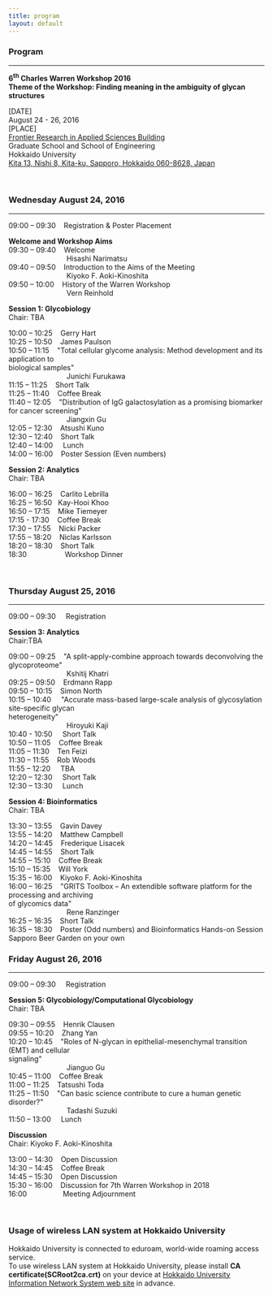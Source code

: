 ```yaml
---
title: program
layout: default
---
```

<!-- MAIN CONTENT -->
<div id="main_content_wrap" class="outer">
  <section id="main_content" class="inner">
<h3>Program</h3>
<hr>
<p><strong>6<sup>th</sup> Charles Warren Workshop 2016<br>
Theme of the Workshop: Finding meaning in the ambiguity of glycan structures</strong></p>
<p>[DATE]<br>
August 24 - 26, 2016<br>
[PLACE]<br>
<a href="http://www.oia.hokudai.ac.jp/maps/?p=sapporo">Frontier Research in Applied Sciences Building</a><br>
Graduate School and School of Engineering<br>
Hokkaido University<br>
<a href="https://goo.gl/maps/JtP1MdrwH5U2">Kita 13, Nishi 8, Kita-ku, Sapporo, Hokkaido 060-8628, Japan</a></p>
<br>

<h3>Wednesday August 24, 2016</h3>
<hr>
<p>09:00 – 09:30&nbsp;&nbsp;&nbsp; Registration &amp; Poster Placement<br>
<p><strong>Welcome and Workshop Aims</strong><br>
09:30 – 09:40&nbsp;&nbsp;&nbsp; Welcome<br>
&nbsp;&nbsp;&nbsp;&nbsp;&nbsp;&nbsp;&nbsp;&nbsp;&nbsp;&nbsp;&nbsp;&nbsp;&nbsp;&nbsp;&nbsp;&nbsp;&nbsp;&nbsp;&nbsp;&nbsp;&nbsp;&nbsp;&nbsp;&nbsp;&nbsp;&nbsp;&nbsp;&nbsp;&nbsp;Hisashi Narimatsu<br>
09:40 – 09:50&nbsp;&nbsp;&nbsp;&nbsp;Introduction to the Aims of the Meeting<br>
&nbsp;&nbsp;&nbsp;&nbsp;&nbsp;&nbsp;&nbsp;&nbsp;&nbsp;&nbsp;&nbsp;&nbsp;&nbsp;&nbsp;&nbsp;&nbsp;&nbsp;&nbsp;&nbsp;&nbsp;&nbsp;&nbsp;&nbsp;&nbsp;&nbsp;&nbsp;&nbsp;&nbsp;&nbsp;Kiyoko F. Aoki-Kinoshita<br>
09:50 – 10:00&nbsp;&nbsp;&nbsp;&nbsp;History of the Warren Workshop<br>
&nbsp;&nbsp;&nbsp;&nbsp;&nbsp;&nbsp;&nbsp;&nbsp;&nbsp;&nbsp;&nbsp;&nbsp;&nbsp;&nbsp;&nbsp;&nbsp;&nbsp;&nbsp;&nbsp;&nbsp;&nbsp;&nbsp;&nbsp;&nbsp;&nbsp;&nbsp;&nbsp;&nbsp;&nbsp;Vern Reinhold
</p>

<p><strong>Session 1: Glycobiology</strong><br>
Chair: TBA</p>
<p>10:00 – 10:25&nbsp;&nbsp;&nbsp;&nbsp;Gerry Hart<br>
<!--&nbsp;&nbsp;&nbsp;&nbsp;&nbsp;&nbsp;&nbsp;&nbsp;&nbsp;&nbsp;&nbsp;&nbsp;&nbsp;&nbsp;&nbsp;&nbsp;&nbsp;&nbsp;&nbsp;&nbsp;&nbsp;&nbsp;&nbsp;&nbsp;&nbsp;&nbsp;&nbsp;&nbsp;&nbsp;Gerry Hart<br>-->
10:25 – 10:50&nbsp;&nbsp;&nbsp;&nbsp;James Paulson<br>
<!--&nbsp;&nbsp;&nbsp;&nbsp;&nbsp;&nbsp;&nbsp;&nbsp;&nbsp;&nbsp;&nbsp;&nbsp;&nbsp;&nbsp;&nbsp;&nbsp;&nbsp;&nbsp;&nbsp;&nbsp;&nbsp;&nbsp;&nbsp;&nbsp;&nbsp;&nbsp;&nbsp;&nbsp;&nbsp;James Paulson<br>-->
10:50 – 11:15&nbsp;&nbsp;&nbsp;&nbsp;"Total cellular glycome analysis: Method development and its application to<br>
biological samples"<br>
&nbsp;&nbsp;&nbsp;&nbsp;&nbsp;&nbsp;&nbsp;&nbsp;&nbsp;&nbsp;&nbsp;&nbsp;&nbsp;&nbsp;&nbsp;&nbsp;&nbsp;&nbsp;&nbsp;&nbsp;&nbsp;&nbsp;&nbsp;&nbsp;&nbsp;&nbsp;&nbsp;&nbsp;&nbsp;Junichi Furukawa<br>
11:15 – 11:25&nbsp;&nbsp;&nbsp;&nbsp;Short Talk<br>
11:25 – 11:40&nbsp;&nbsp;&nbsp;&nbsp;Coffee Break<br>
11:40 – 12:05&nbsp;&nbsp;&nbsp;&nbsp;"Distribution of IgG galactosylation as a promising biomarker for cancer screening"<br>
&nbsp;&nbsp;&nbsp;&nbsp;&nbsp;&nbsp;&nbsp;&nbsp;&nbsp;&nbsp;&nbsp;&nbsp;&nbsp;&nbsp;&nbsp;&nbsp;&nbsp;&nbsp;&nbsp;&nbsp;&nbsp;&nbsp;&nbsp;&nbsp;&nbsp;&nbsp;&nbsp;&nbsp;&nbsp;Jiangxin Gu<br>
12:05 – 12:30&nbsp;&nbsp;&nbsp;&nbsp;Atsushi Kuno<br>
<!--&nbsp;&nbsp;&nbsp;&nbsp;&nbsp;&nbsp;&nbsp;&nbsp;&nbsp;&nbsp;&nbsp;&nbsp;&nbsp;&nbsp;&nbsp;&nbsp;&nbsp;&nbsp;&nbsp;&nbsp;&nbsp;&nbsp;&nbsp;&nbsp;&nbsp;&nbsp;&nbsp;&nbsp;&nbsp;Atsushi Kuno<br>-->
12:30 – 12:40&nbsp;&nbsp;&nbsp;&nbsp;Short Talk<br>
12:40 – 14:00 &nbsp;&nbsp;&nbsp;&nbsp;Lunch<br>
14:00 – 16:00&nbsp;&nbsp;&nbsp;&nbsp;Poster Session (Even numbers)
</p>
<p><strong>Session 2: Analytics</strong><br>
Chair: TBA</p>
<p>16:00 – 16:25&nbsp;&nbsp;&nbsp;&nbsp;Carlito Lebrilla<br>
<!--&nbsp;&nbsp;&nbsp;&nbsp;&nbsp;&nbsp;&nbsp;&nbsp;&nbsp;&nbsp;&nbsp;&nbsp;&nbsp;&nbsp;&nbsp;&nbsp;&nbsp;&nbsp;&nbsp;&nbsp;&nbsp;&nbsp;&nbsp;&nbsp;&nbsp;&nbsp;&nbsp;&nbsp;&nbsp;Carlito Lebrilla<br>-->
16:25 – 16:50&nbsp;&nbsp;&nbsp;Kay-Hooi Khoo<br>
<!--&nbsp;&nbsp;&nbsp;&nbsp;&nbsp;&nbsp;&nbsp;&nbsp;&nbsp;&nbsp;&nbsp;&nbsp;&nbsp;&nbsp;&nbsp;&nbsp;&nbsp;&nbsp;&nbsp;&nbsp;&nbsp;&nbsp;&nbsp;&nbsp;&nbsp;&nbsp;&nbsp;&nbsp;&nbsp;Kay-Hooi Khoo<br>-->
16:50 – 17:15&nbsp;&nbsp;&nbsp;&nbsp;Mike Tiemeyer<br>
<!--&nbsp;&nbsp;&nbsp;&nbsp;&nbsp;&nbsp;&nbsp;&nbsp;&nbsp;&nbsp;&nbsp;&nbsp;&nbsp;&nbsp;&nbsp;&nbsp;&nbsp;&nbsp;&nbsp;&nbsp;&nbsp;&nbsp;&nbsp;&nbsp;&nbsp;&nbsp;&nbsp;&nbsp;&nbsp;Mike Tiemeyer<br>-->
17:15 - 17:30&nbsp;&nbsp;&nbsp;&nbsp;Coffee Break<br>
17:30 – 17:55&nbsp;&nbsp;&nbsp;&nbsp;Nicki Packer<br>
<!--&nbsp;&nbsp;&nbsp;&nbsp;&nbsp;&nbsp;&nbsp;&nbsp;&nbsp;&nbsp;&nbsp;&nbsp;&nbsp;&nbsp;&nbsp;&nbsp;&nbsp;&nbsp;&nbsp;&nbsp;&nbsp;&nbsp;&nbsp;&nbsp;&nbsp;&nbsp;&nbsp;&nbsp;&nbsp;Nicki Packer<br>-->
17:55 – 18:20&nbsp;&nbsp;&nbsp;&nbsp;Niclas Karlsson<br>
<!--&nbsp;&nbsp;&nbsp;&nbsp;&nbsp;&nbsp;&nbsp;&nbsp;&nbsp;&nbsp;&nbsp;&nbsp;&nbsp;&nbsp;&nbsp;&nbsp;&nbsp;&nbsp;&nbsp;&nbsp;&nbsp;&nbsp;&nbsp;&nbsp;&nbsp;&nbsp;&nbsp;&nbsp;&nbsp;Niclas Karlsson<br>-->
18:20 – 18:30&nbsp;&nbsp;&nbsp;&nbsp;Short Talk<br>
18:30&nbsp;&nbsp;&nbsp;&nbsp;&nbsp;&nbsp;&nbsp;&nbsp;&nbsp;&nbsp;&nbsp;&nbsp;&nbsp;&nbsp;&nbsp;&nbsp;&nbsp;&nbsp;&nbsp;Workshop Dinner</p>
<br>
<h3>Thursday August 25, 2016</h3>
<hr>
<p>09:00 – 09:30&nbsp;&nbsp;&nbsp; &nbsp;Registration</p>
<p><strong>Session 3: Analytics</strong><br>
Chair:TBA</p>
<p>09:00 – 09:25&nbsp;&nbsp;&nbsp;&nbsp;"A split-apply-combine approach towards deconvolving the glycoproteome"<br>
&nbsp;&nbsp;&nbsp;&nbsp;&nbsp;&nbsp;&nbsp;&nbsp;&nbsp;&nbsp;&nbsp;&nbsp;&nbsp;&nbsp;&nbsp;&nbsp;&nbsp;&nbsp;&nbsp;&nbsp;&nbsp;&nbsp;&nbsp;&nbsp;&nbsp;&nbsp;&nbsp;&nbsp;&nbsp;Kshitij Khatri<br>
09:25 – 09:50&nbsp;&nbsp;&nbsp;&nbsp;Erdmann Rapp<br>
<!--&nbsp;&nbsp;&nbsp;&nbsp;&nbsp;&nbsp;&nbsp;&nbsp;&nbsp;&nbsp;&nbsp;&nbsp;&nbsp;&nbsp;&nbsp;&nbsp;&nbsp;&nbsp;&nbsp;&nbsp;&nbsp;&nbsp;&nbsp;&nbsp;&nbsp;&nbsp;&nbsp;&nbsp;&nbsp;Erdmann Rapp<br>-->
09:50 – 10:15&nbsp;&nbsp;&nbsp;&nbsp;Simon North<br>
<!--&nbsp;&nbsp;&nbsp;&nbsp;&nbsp;&nbsp;&nbsp;&nbsp;&nbsp;&nbsp;&nbsp;&nbsp;&nbsp;&nbsp;&nbsp;&nbsp;&nbsp;&nbsp;&nbsp;&nbsp;&nbsp;&nbsp;&nbsp;&nbsp;&nbsp;&nbsp;&nbsp;&nbsp;&nbsp;Simon North<br>-->
10:15 – 10:40&nbsp;&nbsp;&nbsp;&nbsp; "Accurate mass-based large-scale analysis of glycosylation site-specific glycan<br> heterogeneity"<br>
&nbsp;&nbsp;&nbsp;&nbsp;&nbsp;&nbsp;&nbsp;&nbsp;&nbsp;&nbsp;&nbsp;&nbsp;&nbsp;&nbsp;&nbsp;&nbsp;&nbsp;&nbsp;&nbsp;&nbsp;&nbsp;&nbsp;&nbsp;&nbsp;&nbsp;&nbsp;&nbsp;&nbsp;&nbsp;Hiroyuki Kaji<br>
10:40 - 10:50&nbsp;&nbsp;&nbsp;&nbsp;&nbsp;Short Talk<br>
<!--&nbsp;&nbsp;&nbsp;&nbsp;&nbsp;&nbsp;&nbsp;&nbsp;&nbsp;&nbsp;&nbsp;&nbsp;&nbsp;&nbsp;&nbsp;&nbsp;&nbsp;&nbsp;&nbsp;&nbsp;&nbsp;&nbsp;&nbsp;&nbsp;&nbsp;&nbsp;&nbsp;&nbsp;&nbsp;<br>-->
10:50 – 11:05&nbsp;&nbsp;&nbsp;&nbsp;Coffee Break<br>
11:05 – 11:30&nbsp;&nbsp;&nbsp;&nbsp;Ten Feizi<br>
<!--&nbsp;&nbsp;&nbsp;&nbsp;&nbsp;&nbsp;&nbsp;&nbsp;&nbsp;&nbsp;&nbsp;&nbsp;&nbsp;&nbsp;&nbsp;&nbsp;&nbsp;&nbsp;&nbsp;&nbsp;&nbsp;&nbsp;&nbsp;&nbsp;&nbsp;&nbsp;&nbsp;&nbsp;&nbsp;Ten Feizi<br>-->
11:30 – 11:55&nbsp;&nbsp;&nbsp;&nbsp;Rob Woods<br>
<!--&nbsp;&nbsp;&nbsp;&nbsp;&nbsp;&nbsp;&nbsp;&nbsp;&nbsp;&nbsp;&nbsp;&nbsp;&nbsp;&nbsp;&nbsp;&nbsp;&nbsp;&nbsp;&nbsp;&nbsp;&nbsp;&nbsp;&nbsp;&nbsp;&nbsp;&nbsp;&nbsp;&nbsp;&nbsp;Rob Woods<br>-->
11:55 – 12:20 &nbsp;&nbsp;&nbsp;&nbsp;TBA<br>
<!--&nbsp;&nbsp;&nbsp;&nbsp;&nbsp;&nbsp;&nbsp;&nbsp;&nbsp;&nbsp;&nbsp;&nbsp;&nbsp;&nbsp;&nbsp;&nbsp;&nbsp;&nbsp;&nbsp;&nbsp;&nbsp;&nbsp;&nbsp;&nbsp;&nbsp;&nbsp;&nbsp;&nbsp;&nbsp;<br>-->
12:20 – 12:30 &nbsp;&nbsp;&nbsp;&nbsp;Short Talk<br>
<!--&nbsp;&nbsp;&nbsp;&nbsp;&nbsp;&nbsp;&nbsp;&nbsp;&nbsp;&nbsp;&nbsp;&nbsp;&nbsp;&nbsp;&nbsp;&nbsp;&nbsp;&nbsp;&nbsp;&nbsp;&nbsp;&nbsp;&nbsp;&nbsp;&nbsp;&nbsp;&nbsp;&nbsp;&nbsp;<br>-->
12:30 – 13:30 &nbsp;&nbsp;&nbsp;&nbsp;Lunch</p>

<p><strong>Session 4: Bioinformatics</strong><br>
Chair: TBA</p>
<p>13:30 – 13:55&nbsp;&nbsp;&nbsp;&nbsp;Gavin Davey<br>
<!--&nbsp;&nbsp;&nbsp;&nbsp;&nbsp;&nbsp;&nbsp;&nbsp;&nbsp;&nbsp;&nbsp;&nbsp;&nbsp;&nbsp;&nbsp;&nbsp;&nbsp;&nbsp;&nbsp;&nbsp;&nbsp;&nbsp;&nbsp;&nbsp;&nbsp;&nbsp;&nbsp;&nbsp;&nbsp;Gavin Davey<br>-->
13:55 – 14:20&nbsp;&nbsp;&nbsp;&nbsp;Matthew Campbell<br>
<!--&nbsp;&nbsp;&nbsp;&nbsp;&nbsp;&nbsp;&nbsp;&nbsp;&nbsp;&nbsp;&nbsp;&nbsp;&nbsp;&nbsp;&nbsp;&nbsp;&nbsp;&nbsp;&nbsp;&nbsp;&nbsp;&nbsp;&nbsp;&nbsp;&nbsp;&nbsp;&nbsp;&nbsp;&nbsp;Matthew Campbell<br>-->
14:20 – 14:45&nbsp;&nbsp;&nbsp;&nbsp;Frederique Lisacek<br>
<!--&nbsp;&nbsp;&nbsp;&nbsp;&nbsp;&nbsp;&nbsp;&nbsp;&nbsp;&nbsp;&nbsp;&nbsp;&nbsp;&nbsp;&nbsp;&nbsp;&nbsp;&nbsp;&nbsp;&nbsp;&nbsp;&nbsp;&nbsp;&nbsp;&nbsp;&nbsp;&nbsp;&nbsp;&nbsp;Frederique Lisacek<br>-->
14:45 – 14:55&nbsp;&nbsp;&nbsp;&nbsp;Short Talk<br>
14:55 – 15:10&nbsp;&nbsp;&nbsp;&nbsp;Coffee Break<br>
15:10 – 15:35&nbsp;&nbsp;&nbsp;&nbsp;Will York<br>
<!--&nbsp;&nbsp;&nbsp;&nbsp;&nbsp;&nbsp;&nbsp;&nbsp;&nbsp;&nbsp;&nbsp;&nbsp;&nbsp;&nbsp;&nbsp;&nbsp;&nbsp;&nbsp;&nbsp;&nbsp;&nbsp;&nbsp;&nbsp;&nbsp;&nbsp;&nbsp;&nbsp;&nbsp;&nbsp;Will York<br>-->
15:35 – 16:00&nbsp;&nbsp;&nbsp;&nbsp;Kiyoko F. Aoki-Kinoshita<br>
<!--&nbsp;&nbsp;&nbsp;&nbsp;&nbsp;&nbsp;&nbsp;&nbsp;&nbsp;&nbsp;&nbsp;&nbsp;&nbsp;&nbsp;&nbsp;&nbsp;&nbsp;&nbsp;&nbsp;&nbsp;&nbsp;&nbsp;&nbsp;&nbsp;&nbsp;&nbsp;&nbsp;&nbsp;&nbsp;Kiyoko F. Aoki-Kinoshita<br>-->
16:00 – 16:25&nbsp;&nbsp;&nbsp;&nbsp;"GRITS Toolbox – An extendible software platform for the processing and archiving<br>
of glycomics data"<br>
&nbsp;&nbsp;&nbsp;&nbsp;&nbsp;&nbsp;&nbsp;&nbsp;&nbsp;&nbsp;&nbsp;&nbsp;&nbsp;&nbsp;&nbsp;&nbsp;&nbsp;&nbsp;&nbsp;&nbsp;&nbsp;&nbsp;&nbsp;&nbsp;&nbsp;&nbsp;&nbsp;&nbsp;&nbsp;Rene Ranzinger<br>
16:25 – 16:35&nbsp;&nbsp;&nbsp;&nbsp;Short Talk<br>
<!--&nbsp;&nbsp;&nbsp;&nbsp;&nbsp;&nbsp;&nbsp;&nbsp;&nbsp;&nbsp;&nbsp;&nbsp;&nbsp;&nbsp;&nbsp;&nbsp;&nbsp;&nbsp;&nbsp;&nbsp;&nbsp;&nbsp;&nbsp;&nbsp;&nbsp;&nbsp;&nbsp;&nbsp;&nbsp;<br>-->
16:35 – 18:30&nbsp;&nbsp;&nbsp;&nbsp;Poster (Odd numbers) and Bioinformatics Hands-on Session<br>
Sapporo Beer Garden on your own
<br>
<h3>Friday August 26, 2016</h3>
<hr>
<p>09:00 – 09:30&nbsp;&nbsp;&nbsp;&nbsp; Registration</p>
<p><strong>Session 5: Glycobiology/Computational Glycobiology</strong><br>
Chair: TBA</p>
<p>09:30 – 09:55&nbsp;&nbsp;&nbsp;&nbsp;Henrik Clausen<br>
<!--&nbsp;&nbsp;&nbsp;&nbsp;&nbsp;&nbsp;&nbsp;&nbsp;&nbsp;&nbsp;&nbsp;&nbsp;&nbsp;&nbsp;&nbsp;&nbsp;&nbsp;&nbsp;&nbsp;&nbsp;&nbsp;&nbsp;&nbsp;&nbsp;&nbsp;&nbsp;&nbsp;&nbsp;&nbsp;Henrik Clausen<br>-->
09:55 – 10:20&nbsp;&nbsp;&nbsp;&nbsp;Zhang Yan<br>
<!--&nbsp;&nbsp;&nbsp;&nbsp;&nbsp;&nbsp;&nbsp;&nbsp;&nbsp;&nbsp;&nbsp;&nbsp;&nbsp;&nbsp;&nbsp;&nbsp;&nbsp;&nbsp;&nbsp;&nbsp;&nbsp;&nbsp;&nbsp;&nbsp;&nbsp;&nbsp;&nbsp;&nbsp;&nbsp;Zhang Yan<br>-->
10:20 – 10:45&nbsp;&nbsp;&nbsp;&nbsp;"Roles of N-glycan in epithelial-mesenchymal transition (EMT) and cellular<br>
signaling"<br>
&nbsp;&nbsp;&nbsp;&nbsp;&nbsp;&nbsp;&nbsp;&nbsp;&nbsp;&nbsp;&nbsp;&nbsp;&nbsp;&nbsp;&nbsp;&nbsp;&nbsp;&nbsp;&nbsp;&nbsp;&nbsp;&nbsp;&nbsp;&nbsp;&nbsp;&nbsp;&nbsp;&nbsp;&nbsp;Jianguo Gu<br>
10:45 – 11:00&nbsp;&nbsp;&nbsp;&nbsp;Coffee Break<br>
11:00 – 11:25&nbsp;&nbsp;&nbsp;&nbsp;Tatsushi Toda<br>
<!--&nbsp;&nbsp;&nbsp;&nbsp;&nbsp;&nbsp;&nbsp;&nbsp;&nbsp;&nbsp;&nbsp;&nbsp;&nbsp;&nbsp;&nbsp;&nbsp;&nbsp;&nbsp;&nbsp;&nbsp;&nbsp;&nbsp;&nbsp;&nbsp;&nbsp;&nbsp;&nbsp;&nbsp;&nbsp;Tatsushi Toda<br>-->
11:25 – 11:50&nbsp;&nbsp;&nbsp;&nbsp;"Can basic science contribute to cure a human genetic disorder?"<br>
&nbsp;&nbsp;&nbsp;&nbsp;&nbsp;&nbsp;&nbsp;&nbsp;&nbsp;&nbsp;&nbsp;&nbsp;&nbsp;&nbsp;&nbsp;&nbsp;&nbsp;&nbsp;&nbsp;&nbsp;&nbsp;&nbsp;&nbsp;&nbsp;&nbsp;&nbsp;&nbsp;&nbsp;&nbsp;Tadashi Suzuki<br>
11:50 – 13:00 &nbsp;&nbsp;&nbsp;&nbsp;Lunch</p>
<p><strong>Discussion</strong><br>
Chair: Kiyoko F. Aoki-Kinoshita</p>
<p>13:00 – 14:30&nbsp;&nbsp;&nbsp;&nbsp;Open Discussion<br>
14:30 – 14:45&nbsp;&nbsp;&nbsp;&nbsp;Coffee Break<br>
14:45 – 15:30&nbsp;&nbsp;&nbsp;&nbsp;Open Discussion<br>
15:30 – 16:00&nbsp;&nbsp;&nbsp;&nbsp;Discussion for 7th Warren Workshop in 2018<br>
16:00&nbsp;&nbsp;&nbsp;&nbsp;&nbsp;&nbsp;&nbsp;&nbsp;&nbsp;&nbsp;&nbsp;&nbsp;&nbsp;&nbsp;&nbsp;&nbsp;&nbsp;&nbsp;Meeting Adjournment</p>
<br>

<h3>Usage of wireless LAN system at Hokkaido University</h3>

<p>Hokkaido University is connected to eduroam, world-wide roaming access service.<br>
To use wireless LAN system at Hokkaido University, please install <strong>CA certificate(SCRoot2ca.crt)</strong> on your device at <a href="http://www.hines.hokudai.ac.jp/temporary_LAN/">Hokkaido University Information Network System web site</a> in advance.<br></p>
<br>

 </section>
</div>

